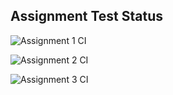 ## Assignment Test Status

![Assignment 1 CI](https://github.com/mogami95/c756-exer/actions/workflows/ci-a1.yml/badge.svg)

![Assignment 2 CI](https://github.com/mogami95/c756-exer/actions/workflows/ci-a2.yml/badge.svg)

![Assignment 3 CI](https://github.com/mogami95/c756-exer/actions/workflows/ci-a3.yml/badge.svg)
